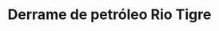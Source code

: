 ---
title: 'Derrame de petróleo Rio Tigre'
description: 'Lorem ipsum dolor sit amet, consectetur adipisicing elit, sed do eiusmod tempor incididunt ut labore et dolore magna aliqua. Ut enim ad minim veniam, quis nostrud exercitation ullamco laboris nisi ut aliquip ex ea commodo consequat.'
type: derrame
location-lat:
location-lng:
---